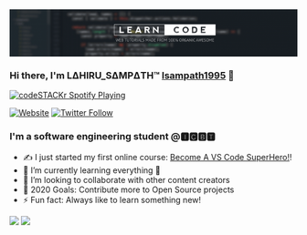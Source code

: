<img align="center" src="https://github.com/lsampath1995/lsampath1995/blob/main/coding.png">

### Hi there, I'm LΔHIRU_SΔMPΔTH™ [lsampath1995][website] 👋

[<img src="https://now-playing-codestackr.vercel.app/api/spotify-playing" alt="codeSTACKr Spotify Playing" width="350" />](https://open.spotify.com/user/swyqyimdc12jajde4vpwd2x1b)

[![Website](https://img.shields.io/website?label=CODING-WAR&style=for-the-badge&url=https%3A%2F%2FCODING-WAR)](https://github.com/CODING-WAR)
[![Twitter Follow](https://img.shields.io/twitter/follow/lsampath1_?color=1DA1F2&logo=twitter&style=for-the-badge)](https://twitter.com/intent/follow?original_referer=https%3A%2F%2Fgithub.com%2FcodeSTACKr&screen_name=lsampath1_)

### I'm a software engineering student @🅸🅲🅱🆃

- ✍ I just started my first online course: [Become A VS Code SuperHero!][course]!
- 🌱 I’m currently learning everything 🤣
- 👯 I’m looking to collaborate with other content creators
- 🥅 2020 Goals: Contribute more to Open Source projects
- ⚡ Fun fact: Always like to learn something new!

<img src="https://github-readme-stats.vercel.app/api?username=lsampath1995&&show_icons=true&title_color=0059b3&icon_color=cc0000&text_color=000000&bg_color=#ffffff">
<img src="https://github-readme-stats.vercel.app/api/top-langs/?username=lsampath1995&&show_icons=true&title_color=0059b3&icon_color=cc0000&text_color=000000&bg_color=#ffffff">

[website]: https://github.com/CODING-WAR
[course]: http://vsCodeHero.com



